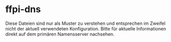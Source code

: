 # ffpi-dns

Diese Dateien sind nur als Muster zu verstehen und entsprechen
im Zweifel nicht der aktuell verwendeten Konfiguration.
Bitte für aktuelle Informationen direkt auf dem primären
Namensserver nachsehen.
